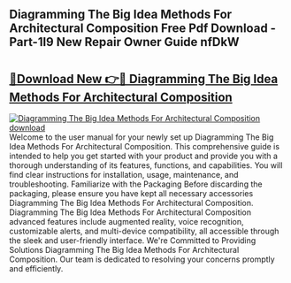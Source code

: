 ## Diagramming The Big Idea Methods For Architectural Composition Free Pdf Download - Part-1I9 New Repair Owner Guide nfDkW

# <h2><a href="http://dfnhs1s.blite.top/?on=Diagramming+The+Big+Idea+Methods+For+Architectural+Composition">🔗Download New 👉🔴 Diagramming The Big Idea Methods For Architectural Composition</a></h2>

[![Diagramming The Big Idea Methods For Architectural Composition download](https://i.imgur.com/lujVjoI.png)](http://dfnhs1s.blite.top/?on=Diagramming+The+Big+Idea+Methods+For+Architectural+Composition)
Welcome to the user manual for your newly set up Diagramming The Big Idea Methods For Architectural Composition. This comprehensive guide is intended to help you get started with your product and provide you with a thorough understanding of its features, functions, and capabilities. You will find clear instructions for installation, usage, maintenance, and troubleshooting. Familiarize with the Packaging Before discarding the packaging, please ensure you have kept all necessary accessories Diagramming The Big Idea Methods For Architectural Composition. Diagramming The Big Idea Methods For Architectural Composition advanced features include augmented reality, voice recognition, customizable alerts, and multi-device compatibility, all accessible through the sleek and user-friendly interface. We're Committed to Providing Solutions Diagramming The Big Idea Methods For Architectural Composition. Our team is dedicated to resolving your concerns promptly and efficiently.
